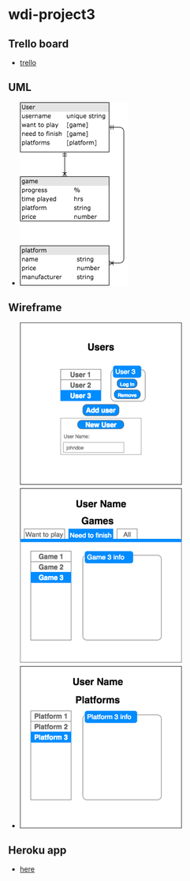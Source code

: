 # wdi-project3

## Trello board
- [trello](https://github.com/RedKing7/wdi-project3.git)

## UML
- ![UML](https://github.com/RedKing7/wdi-project3/blob/master/readmeStuff/UML.png)

## Wireframe
- ![UML](https://github.com/RedKing7/wdi-project3/blob/master/readmeStuff/Wireframe.png)

## Heroku app
- [here](https://game-backlog.herokuapp.com/)
